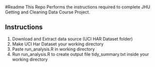 #Readme
This Repo Performs the instructions required to complete JHU Getting and Cleaning Data Course Project.


## Instructions

1. Download and Extract data source (UCI HAR Dataset folder)
2. Make UCI Har Dataset your working directory
3. Paste run_analysis.R in working directory
4. Run run_analysis.R to create output file tidy_summary.txt inside your working directory



